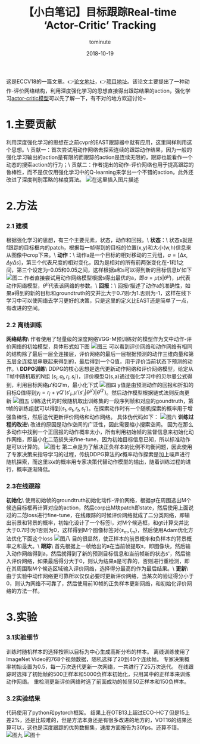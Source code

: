 ﻿---
layout:     post
title:      【小白笔记】目标跟踪Real-time ‘Actor-Critic’ Tracking
date:       2018-10-19
author:     tominute
header-img: img/post-bg-unix-linux.jpg
catalog: true
tags:
    - Tracking
---
这是ECCV18的一篇文章。👉[论文地址](http://openaccess.thecvf.com/content_ECCV_2018/papers/Boyu_Chen_Real-time_Actor-Critic_Tracking_ECCV_2018_paper.pdf)，👉[项目地址](https://github.com/bychen515/ACT)。该论文主要提出了一种动作-评价网络结构，利用深度强化学习的思想直接得出跟踪结果的action，强化学习[actor-critic模型](https://blog.csdn.net/zong596568821xp/article/details/78021440?utm_source=blogxgwz1)可以先了解一下，有不对的地方欢迎讨论~
# 1.主要贡献 
利用深度强化学习的思想在之前cvpr的EAST跟踪器中就有应用，这里同样利用这个思想。\\
贡献一：首次尝试用动作网络去探索连续的跟踪动作结果，因为一般的强化学习输出的action是有限的而跟踪的action是连续无限的，跟踪也能看作一个动态的搜索action的行为；\\
贡献二：作者提出的动作-评价网络也用于提高跟踪的鲁棒性，而不是仅仅用强化学习中的Q-learning来学出一个不错的action，此外还改进了深度判别策略的梯度算法。
![在这里插入图片描述](/img/20181019/t1.jpg)
# 2.方法
### 2.1 建模
根据强化学习的思想，有三个主要元素，状态，动作和回报。\\
**状态**：\\
状态s就是f跟踪的目标框内的patch，根据每一帧得到的目标的位置(x,y)和大小(w,h)信息来从图像中crop下来。\\
**动作**：\\
动作a是一个目标的相对移动的三元组，$a=[\Delta x, \Delta y \Delta s]$，第三个代表尺度的相对变化，因为是相对的所有前两张变化在-1和1之间，第三个设定为-0.05和0.05之间，这样根据a和s可以得到新的目标信息b'如下
![图二](/img/20181019/t2.jpg)
作者直接尝试用动作网络模型根据s得出最优的a，即$a=\mu (s|\theta^\mu)$，$\mu$代表动作网络模型，$\theta^\mu$代表该网络的参数。\\
**回报**：\\
回报r描述了动作a的准确性，如果a得到的新的目标和groundtruth的交并比大于0.7则r为1.否则为-1，这样在线下学习中可以使网络去学习更好的决策，只是这里的定义比EAST还是简单了一点，有改进的空间。
### 2.2 离线训练
**网络结构**\\
作者使用了轻量级的深度网络VGG-M预训练好的模型作为文中动作-评价网络的初始模型，具体形式如下图
![图三](/img/20181019/t3.jpg)
可以看到评价网络和动作网络有相同的结构除了最后一层全连接层，评价网络的最后一层根据预测的动作三维向量和第五层全连接层串联起来得到的，最后得到一个Q值，用于评价当前状态下预测的动作。\\
**DDPG训练**\\
DDPG的核心思想是迭代更新动作网络和评价网络模型，给定从T帧中随机取的N组 $(s_i,a_i,r_i,s_i')$，评价模型Q(s,a)通过强化学习中的贝尔曼公式得到，利用目标网络$\mu'$和$Q'$m，最小化下式
![图四](/img/20181019/t4.jpg)
y值是由预测动作的回报和折扣的目标Q值得到$y_i=r_i+\gamma Q'(s'_i,\mu'(s'_i|\theta^{\mu'})|\theta^{Q'})$。然后动作模型根据链式法则反向更新
![图五](/img/20181019/t5.jpg)
训练迭代的时候随机取出训练集的一段序列帧和对应的goundtruth，第t帧的训练组就可以得到$(s_t,a_t,r_t,s_t')$。在探索动作时有一个随机探索的概率用于增强鲁棒性，然后迭代更新评价网络和动作网络。
具体伪代码如下：
![图六](/img/20181019/t6.jpg)
**训练过程的改进**\\
改进的原因是动作空间的广泛性，因此需要缩小搜索空间。
因为在那么多动作中找到一个正回报的动作概率太小，所有利用初始帧的监督信息来初始化动作网络，即最小化二范损失来fine-tune，因为初始目标信息已知，所以标准动作是可以计算的。
![图七](/img/20181019/t7.jpg)
第二点是为了解决正负样本的比例不均衡问题，因此使用了专家决策来指导学习的过程，传统DDPG算法的$\epsilon$概率动作探索是加上噪声进行随机探索，而这里以$\epsilon$的概率用专家决策代替动作模型的输出，随着训练过程的进行，概率逐渐降低。

### 2.3在线跟踪
**初始化**\\
使用初始帧的groundtruth初始化动作-评价网络，根据gt在周围选出M个候选目标框再计算对应的action，然后corp出M块patch即state，然后使用上面说过的二范loss进行fine-tune，在线跟踪的时候评价网络就成了二分类网络，即输出前景和背景的概率，初始化设计了一个标签l，对M个候选框，和gt计算交并比大于0.7时l为1否则为0，这样得到M个图像标签对{$s_m,l_m$}，然后使用Adam优化方法优化下面这个loss
![图八](/img/20181019/t8.jpg)
目的很显然，使正样本的前景概率和负样本的背景概率之和最大。\\
**跟踪**\\
首先根据上一帧给出的a在当前帧提取s，即图像块，然后输入动作网络得到a，然后就得到了新的预测目标信息和当前帧新的状态s'，然后输入评价网络，如果最后得分大于0，则认为结果a是可靠的，否则进行重检测，即在其周围取M个候选区域输入评价网络，选择得分最高的作为最后结果。\\
**更新**\\
由于实验中动作网络更可靠所以仅仅必要时更新评价网络，当某次的验证得分小于0，则认为网络不可靠了，然后使用前10帧的正负样本更新网络，和初始化评价网络的方法一样。

# 3.实验
### 3.1实验细节
训练时随机样本的选择按照以目标为中心生成高斯分布的样本。
离线训练使用了ImageNet Video的768个视频数据，随机选择了20到40个连续帧。
专家决策概率初始设置为0.5，每一万次迭代更新一次网络，一共进行了25万次迭代。
在线跟踪时选择了初始帧的500正样本和5000负样本初始化，只用其中的正样本来训练动作网络。
重检测更新评价网络时选了前面成功的帧里50正样本和150负样本。
### 3.2实验结果
代码使用了python和pytorch框架。
结果上在OTB13上超过ECO-HC了但是15上差2%，还是比较难的，但是方法本身还是有很多改进的地方的，VOT16的结果还算可以，这也是深度跟踪的优势数据集，速度方面报告为30fps。还算不错。
![图九](/img/20181019/t9.jpg)
![图十](/img/20181019/t10.jpg)
